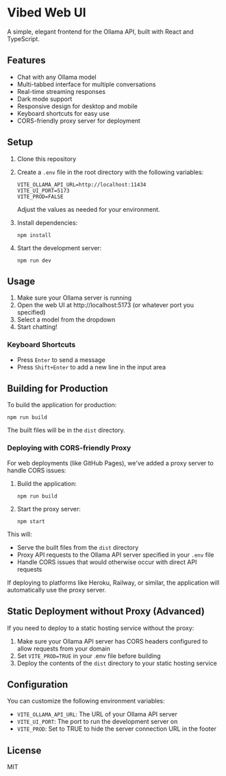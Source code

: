 # Vibed Web UI

A simple, elegant frontend for the Ollama API, built with React and TypeScript.

## Features

- Chat with any Ollama model
- Multi-tabbed interface for multiple conversations
- Real-time streaming responses
- Dark mode support
- Responsive design for desktop and mobile
- Keyboard shortcuts for easy use
- CORS-friendly proxy server for deployment

## Setup

1. Clone this repository
2. Create a `.env` file in the root directory with the following variables:
   ```
   VITE_OLLAMA_API_URL=http://localhost:11434
   VITE_UI_PORT=5173
   VITE_PROD=FALSE
   ```
   Adjust the values as needed for your environment.

3. Install dependencies:
   ```
   npm install
   ```

4. Start the development server:
   ```
   npm run dev
   ```

## Usage

1. Make sure your Ollama server is running
2. Open the web UI at http://localhost:5173 (or whatever port you specified)
3. Select a model from the dropdown
4. Start chatting!

### Keyboard Shortcuts

- Press `Enter` to send a message
- Press `Shift+Enter` to add a new line in the input area

## Building for Production

To build the application for production:

```
npm run build
```

The built files will be in the `dist` directory.

### Deploying with CORS-friendly Proxy

For web deployments (like GitHub Pages), we've added a proxy server to handle CORS issues:

1. Build the application:
   ```
   npm run build
   ```

2. Start the proxy server:
   ```
   npm start
   ```

This will:
- Serve the built files from the `dist` directory
- Proxy API requests to the Ollama API server specified in your `.env` file
- Handle CORS issues that would otherwise occur with direct API requests

If deploying to platforms like Heroku, Railway, or similar, the application will automatically use the proxy server.

## Static Deployment without Proxy (Advanced)

If you need to deploy to a static hosting service without the proxy:

1. Make sure your Ollama API server has CORS headers configured to allow requests from your domain
2. Set `VITE_PROD=TRUE` in your .env file before building
3. Deploy the contents of the `dist` directory to your static hosting service

## Configuration

You can customize the following environment variables:

- `VITE_OLLAMA_API_URL`: The URL of your Ollama API server
- `VITE_UI_PORT`: The port to run the development server on
- `VITE_PROD`: Set to TRUE to hide the server connection URL in the footer

## License

MIT
